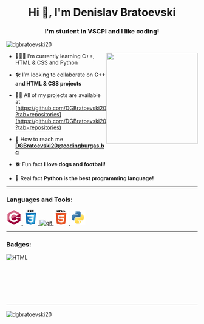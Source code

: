 <h1 align="center">Hi 👋, I'm Denislav Bratoevski</h1>
<h3 align="center">I'm student in VSCPI and I like coding!</h3>

<p align="left"> <img src="https://komarev.com/ghpvc/?username=dgbratoevski20&label=Profile%20views&color=0e75b6&style=flat" alt="dgbratoevski20" /> </p>

<img align="right" height="240" width="240" alt="" src="https://data.whicdn.com/images/176060756/original.jpg"/>


- 👨🏻‍💻 I’m currently learning C++, HTML & CSS and Python

- 🛠 I’m looking to collaborate on **C++ and HTML & CSS projects**

- 👨‍💻 All of my projects are available at [https://github.com/DGBratoevski20?tab=repositories](https://github.com/DGBratoevski20?tab=repositories)

- 📲 How to reach me **DGBratoevski20@codingburgas.bg**

- 🐕 Fun fact **I love dogs and football!**

- 🐍 Real fact **Python is the best programming language!**


<hr>
<h3 align="left">Languages and Tools:</h3>
<p align="left"> <a href="https://www.w3schools.com/cpp/" target="_blank"> <img src="https://raw.githubusercontent.com/devicons/devicon/master/icons/cplusplus/cplusplus-original.svg" alt="cplusplus" width="40" height="40"/> </a> <a href="https://www.w3schools.com/css/" target="_blank"> <img src="https://raw.githubusercontent.com/devicons/devicon/master/icons/css3/css3-original-wordmark.svg" alt="css3" width="40" height="40"/> </a> <a href="https://git-scm.com/" target="_blank"> <img src="https://www.vectorlogo.zone/logos/git-scm/git-scm-icon.svg" alt="git" width="40" height="40"/> </a> <a href="https://www.w3.org/html/" target="_blank"> <img src="https://raw.githubusercontent.com/devicons/devicon/master/icons/html5/html5-original-wordmark.svg" alt="html5" width="40" height="40"/> </a> <a href="https://www.python.org" target="_blank"> <img src="https://raw.githubusercontent.com/devicons/devicon/master/icons/python/python-original.svg" alt="python" width="40" height="40"/> </a> </p>
<hr>
<h3 align="left">Badges:</h3>
<a href ="https://www.credly.com/badges/871fdf36-688b-4f7a-bb68-25f8edd33e09/public_url"><img align="left" alt="HTML" width="150px" src="https://images.credly.com/size/680x680/images/241488f4-9110-41aa-804e-51a8f8ba430d/MTA-Introduction_to_Programming_Using_HTML_and_CSS-600x600.png" ></a>
<br><br><br><br><br><br><br>
<hr>
<p><img align="center" src="https://github-readme-streak-stats.herokuapp.com/?user=dgbratoevski20&" alt="dgbratoevski20" /></p>
